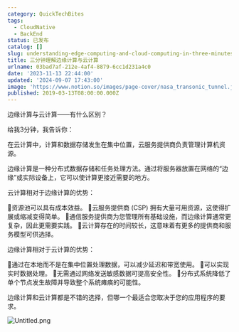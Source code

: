 ```yaml
---
category: QuickTechBites
tags:
  - CloudNative
  - BackEnd
status: 已发布
catalog: []
slug: understanding-edge-computing-and-cloud-computing-in-three-minutes
title: 三分钟理解边缘计算与云计算
urlname: 03bad7af-212e-4af4-8879-6cc1d231a4c0
date: '2023-11-13 22:44:00'
updated: '2024-09-07 17:43:00'
image: 'https://www.notion.so/images/page-cover/nasa_transonic_tunnel.jpg'
published: 2019-03-13T08:00:00.000Z
---
```


边缘计算与云计算——有什么区别？


给我3分钟，我告诉你：


在云计算中，计算和数据存储发生在集中位置，云服务提供商负责管理计算机资源。


边缘计算是一种分布式数据存储和任务处理方法。通过将服务器放置在网络的“边缘”或实际设备上，它可以使计算更接近需要的地方。


云计算相对于边缘计算的优势：


🔹资源池可以具有成本效益。
🔹云服务提供商 (CSP) 拥有大量可用资源，这使得扩展或缩减变得简单。
🔹通信服务提供商为您管理所有基础设施，而边缘计算通常更复杂，因此更需要实践。
🔹云计算存在的时间较长，这意味着有更多的提供商和服务模型可供选择。


边缘计算相对于云计算的优势：


🔸通过在本地而不是在集中位置处理数据，可以减少延迟和带宽使用。
🔸可以实现实时数据处理。
🔸无需通过网络发送敏感数据可提高安全性。
🔸分布式系统降低了单个节点发生故障并导致整个系统瘫痪的可能性。


边缘计算和云计算都是不错的选择，但哪一个最适合您取决于您的应用程序的要求。


![Untitled.png](https://prod-files-secure.s3.us-west-2.amazonaws.com/5d24fe63-e567-4804-86f9-9fdc62e13082/13581d9b-f241-4af1-9995-cb87504adaf1/Untitled.png?X-Amz-Algorithm=AWS4-HMAC-SHA256&X-Amz-Content-Sha256=UNSIGNED-PAYLOAD&X-Amz-Credential=ASIAZI2LB466ZFATEOMQ%2F20250217%2Fus-west-2%2Fs3%2Faws4_request&X-Amz-Date=20250217T213257Z&X-Amz-Expires=3600&X-Amz-Security-Token=IQoJb3JpZ2luX2VjEFUaCXVzLXdlc3QtMiJGMEQCIEz3DSkBMTIEqQnE%2BnoboWFx%2FAlKGWj3h7ZDz8TTAPq4AiBowmOrzDi9f61%2FRLO0NojrXZOoEbFc2595DHi8EnhS3Cr%2FAwh%2BEAAaDDYzNzQyMzE4MzgwNSIM0K%2FehlJ0yYqcrqtZKtwDbjMiiRLDZHCzJXb6UvPGPkf0h%2BDq2pPpR%2BuWJSmoVUh8UcHOnYP5XfmMXAKXvhtJTU44z6C0NyKVzyrMmi2gFnXpeL0Yjaz7liLPPkuEVPnue21Qesaiv1qVwuxIEzyFTDGT%2Bzu48lGw%2BjFGxUEjyVf5ANZENVRczQG3yRiK%2BVUcn2a4U%2BwlTFSS1NJ3fS%2BtdNPDh36XEdc1g9I0pu%2BjlUxXLJBQNcOazGqcX%2F6hcVh%2B3RWg5gIKd3DwPJofpWaU%2FuqrCe%2B6maITNdsTGnm7HXBqqCstH2umAsy%2FS56lt39DFck5nKadR%2BFa7JH0Ag1Y1vPGDmL1hUUFq%2FCcpKMG2gWffp7s2VMPDDGTpywtVB45DVlBO8ZLdW%2BM8VBYnBupZ1pPtkLn8C5glt5mHL%2Fa1ZTYvXqXAHelGQPFrtd6jhhXimCg6Topx1ZvpMdBHEbvm3mQv50fPNQw1pTLwSFzIiPTY7PgKDNlMROKkm7aTSpSYVa%2Fdx9bZkGzaX21NySZ0L550fzdK9zork0CZpOcUkMDxnzAr%2FPuCrveSs9tQbkEd2fn28NNBs%2Ffmg8iIj8fcnq8GDCxRZ949e9xX%2BY0cRgR%2B%2FqSP0OAn2S0LBH7RZwG%2Bldo%2BMhQvccidMswlsjOvQY6pgHZ%2FEDvfTMxcdEiuYTANDvN4PPWdzMmFP5ubUj%2FWvEDcXHlHwEZTkRkyvwaUZz7E%2FB%2BhCG33WzyxL574D75GNn4jUmTZi6T%2FKq%2B2zqlqjPbUlekdvl86V6KN%2FsBSSyP4wYZs2ddVzyAPGhORY%2FFNHVx6erHIPrkJ4k8dtVT9DQfYW1m4wnCBF2merUGb%2FzJ9FQ2%2FqJJ1LCiWdU2CUDGk2L76iyjZm24&X-Amz-Signature=8234029be5200e989136c3780f11be4212deadc398311053eca88b918d79d276&X-Amz-SignedHeaders=host&x-id=GetObject)


